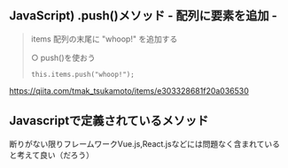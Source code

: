 ## JavaScript) .push()メソッド - 配列に要素を追加 -

> items 配列の末尾に "whoop!" を追加する
> 
> ○ push()を使おう
> 
> ```
> this.items.push("whoop!");
> ```

https://qiita.com/tmak_tsukamoto/items/e303328681f20a036530

## Javascriptで定義されているメソッド
断りがない限りフレームワークVue.js,React.jsなどには問題なく含まれている  
と考えて良い（だろう）
